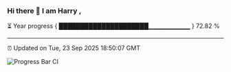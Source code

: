 ### Hi there 👋 I am Harry , 

⏳ Year progress { █████████████████████▁▁▁▁▁▁▁▁▁ } 72.82 %

---

⏰ Updated on Tue, 23 Sep 2025 18:50:07 GMT

![Progress Bar CI](https://github.com/duykhang68/duykhang68/workflows/Progress%20Bar%20CI/badge.svg)
